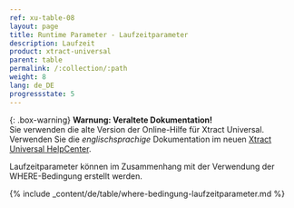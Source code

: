 ```yaml
---
ref: xu-table-08
layout: page
title: Runtime Parameter - Laufzeitparameter
description: Laufzeit
product: xtract-universal
parent: table
permalink: /:collection/:path
weight: 8
lang: de_DE
progressstate: 5
---
```


{: .box-warning}
**Warnung: Veraltete Dokumentation!** <br>
Sie verwenden die alte Version der Online-Hilfe für Xtract Universal.<br>
Verwenden Sie die *englischsprachige* Dokumentation im neuen [Xtract Universal HelpCenter](https://helpcenter.theobald-software.com/xtract-universal/documentation/introduction/).


Laufzeitparameter können im Zusammenhang mit der Verwendung der WHERE-Bedingung erstellt werden.

{% include _content/de/table/where-bedingung-laufzeitparameter.md %}
